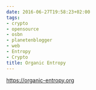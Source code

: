 ```yaml
---
date: 2016-06-27T19:58:23+02:00
tags:
- crypto
- opensource
- osbn
- planetenblogger
- web
- Entropy
- Crypto
title: Organic Entropy
---
```


https://organic-entropy.org

